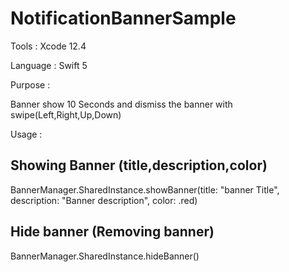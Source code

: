 # NotificationBannerSample


Tools : Xcode 12.4

Language : Swift 5

Purpose :

Banner show 10 Seconds and dismiss the banner with swipe(Left,Right,Up,Down)

Usage :

 Showing Banner (title,description,color)
 ----------------------------------------
 BannerManager.SharedInstance.showBanner(title: "banner Title", description: "Banner description", color: .red)
 
 
 Hide banner (Removing banner)
 -----------------------------
 BannerManager.SharedInstance.hideBanner()
